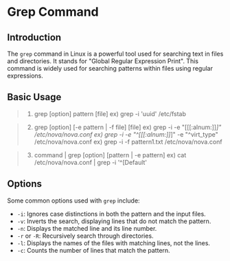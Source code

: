 # Grep Command

## Introduction
The `grep` command in Linux is a powerful tool used for searching text in files and directories. It stands for "Global Regular Expression Print". This command is widely used for searching patterns within files using regular expressions.

## Basic Usage
> 1. grep [option] pattern [file]
> ex) grep -i 'uuid' /etc/fstab

> 2. grep [option] [-e pattern | -f file] [file]
> ex) grep -i -e "\[[[:alnum:]]*\]" /etc/nova/nova.conf
> ex) grep -i -e "^\[[[:alnum:]]*\]" -e "^virt_type" /etc/nova/nova.conf
> ex) grep -i -f pattern1.txt /etc/nova/nova.conf

> 3. command | grep [option] [pattern | -e pattern]
> ex) cat /etc/nova/nova.conf | grep -i '^\[Default' 

## Options
Some common options used with `grep` include:

- `-i`: Ignores case distinctions in both the pattern and the input files.
- `-v`: Inverts the search, displaying lines that do not match the pattern.
- `-n`: Displays the matched line and its line number.
- `-r` or `-R`: Recursively search through directories.
- `-l`: Displays the names of the files with matching lines, not the lines.
- `-c`: Counts the number of lines that match the pattern.